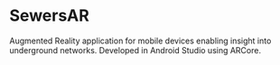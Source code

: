 # SewersAR
Augmented Reality application for mobile devices enabling insight into underground networks. Developed in Android Studio using ARCore.
